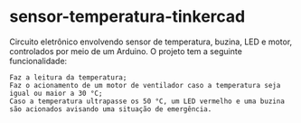 # sensor-temperatura-tinkercad
Circuito eletrônico envolvendo sensor de temperatura, buzina, LED e motor, controlados por meio de um Arduino. O projeto tem a seguinte funcionalidade:

    Faz a leitura da temperatura;
    Faz o acionamento de um motor de ventilador caso a temperatura seja igual ou maior a 30 °C;
    Caso a temperatura ultrapasse os 50 °C, um LED vermelho e uma buzina são acionados avisando uma situação de emergência.


